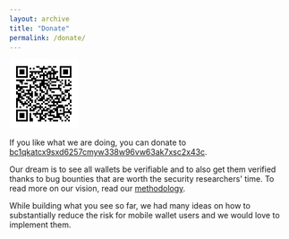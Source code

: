 ```yaml
---
layout: archive
title: "Donate"
permalink: /donate/
---
```



![QR-Code for mobile](/images/qr.png)

If you like what we are doing, you can donate to
<a href="bitcoin:bc1qkatcx9sxd6257cmyw338w96vw63ak7xsc2x43c?label=WalletScrutiny.com" alt="send coins">bc1qkatcx9sxd6257cmyw338w96vw63ak7xsc2x43c</a>.

Our dream is to see all wallets be verifiable and to also get them verified
thanks to bug bounties that are worth the security researchers' time. To read
more on our vision, read our [methodology](/methodology/).

While
building what you see so far, we had many ideas on how to substantially reduce
the risk for mobile wallet users and we would love to implement them.
